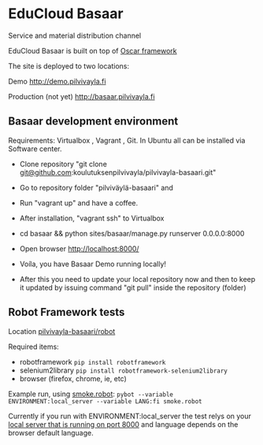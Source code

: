 EduCloud Basaar
==================

Service and material distribution channel 

EduCloud Basaar is built on top of [Oscar framework](http://oscarcommerce.com/)

The site is deployed to two locations:

Demo
http://demo.pilvivayla.fi

Production (not yet)
http://basaar.pilvivayla.fi

Basaar development environment
------------------------------
Requirements: Virtualbox , Vagrant , Git. In Ubuntu all can be installed via Software center.

* Clone repository "git clone git@github.com:koulutuksenpilvivayla/pilvivayla-basaari.git"

* Go to repository folder "pilviväylä-basaari" and 

* Run "vagrant up" and have a coffee.

* After installation, "vagrant ssh" to Virtualbox

* cd basaar && python sites/basaar/manage.py runserver 0.0.0.0:8000

* Open browser [http://localhost:8000/](http://localhost:8000)

* Voíla, you have Basaar Demo running locally!
* After this you need to update your local repository now and then to keep it updated by issuing command "git pull" inside the repository (folder)

## Robot Framework tests

Location [pilvivayla-basaari/robot](https://github.com/koulutuksenpilvivayla/pilvivayla-basaari/tree/devel/robot)

Required items:

* robotframework `pip install robotframework`
* selenium2library `pip install robotframework-selenium2library`
* browser (firefox, chrome, ie, etc)

Example run, using [smoke.robot](https://github.com/koulutuksenpilvivayla/pilvivayla-basaari/blob/devel/robot/smoke.robot):
`pybot --variable ENVIRONMENT:local_server --variable LANG:fi smoke.robot`

Currently if you run with ENVIRONMENT:local_server the test relys on your [local server that is running on port 8000](http://localhost:8000) and language depends on the browser default language.
